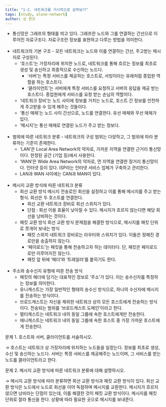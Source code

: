 ```yaml
---
title: "1-2. 네트워크를 거시적으로 살펴보기"
tags: [study, alone-network]
author: 상 한규
---
```

- 통신망은 그래프의 형태를 띄고 있다. 그래프란 노드와 그를 연결하는 간선으로 이루어진 자료구조다. 자료구조란 정보를 표현하고 다루는 방법을 의미한다.
<br><br>
- 네트워크의 기본 구조 - 모든 네트워크는 노드와 이를 연결하는 간선, 주고받는 메시지로 구성된다.
    - ‘호스트’는 가장자리에 위치한 노드로, 네트워크를 통해 흐르는 정보를 최초로 생성 및 송신하고 최종적으로 수신하는 노드다.
        - ‘서버’는 특정 서비스를 제공하는 호스트로, 서빙이라는 유래처럼 종업원 역할을 하는 호스트다.
        - ‘클라이언트’는 서버에게 특정 서비스를 요청하고 서버의 응답을 제공 받는 호스트다. 종업원에게 서비스를 요청 받는 손님의 역할이다.
    - ‘네트워크 장비’는 노드 사이에 정보를 거치는 노드로, 호스트 간 정보를 안전하게 주고받을 수 있게 해주는 것들이다.
    - ‘통신 매체’는 노드 사이 간선으로, 노드를 연결한다. 유선 매체와 무선 매체가 있다.
    - ‘메시지’는 통신 매체로 연결된 노드가 주고 받는 정보다.
<br><br>
- 범위에 따른 네트워크 분류 - 네트워크의 구성 범위는 다양하고, 그 범위에 따라 분류하는 기준이 존재한다.
    - ‘LAN’은 Local Area Network의 약자로, 가까운 지역을 연결한 근거리 통신망이다. 한정된 공간 (기업 등)에서 사용한다.
    - ‘WAN’은 Wide Area Network의 약자로, 먼 지역을 연결한 장거리 통신망이다. 인터넷 등이 있다. ISP라는 인터넷 서비스 업체가 구축하고 관리한다.
    - LAN과 WAN 사이에는 CAN과 MAN이 있다.
<br><br>
- 메시지 교환 방식에 따른 네트워크 분류
    - 회선 교환 방식
    메시지 전송로인 회선을 설정하고 이를 통해 메시지를 주고 받는 형식. 회선은 두 호스트를 연결한다.
        - 회선 교환 네트워크 장비로 회선 스위치가 있다.
        - 단점 : 회선 이용 효율이 낮아질 수 있다. 메시지가 흐르지 않는다면 해당 회선을 낭비하는 것이다.
    - 패킷 교환 방식
    회선 교환 방식 문제점을 해결한 방식으로, 메시지를 패킷 단위로 쪼개어 보내는 방식
        - 패킷 스위치 네트워크 장비로는 라우터와 스위치가 있다. 이들은 정해진 경로만을 송출하지 않는다.
        - ‘페이로드’는 패킷을 통해 전송하고자 하는 데이터다. 단, 패킷은 페이로드로만 이루어지진 않는다.
        - 패킷 앞 뒤에 ‘헤더’와 ‘트레일러’를 붙히기도 한다.
<br><br>
- 주소와 송수신지 유형에 따른 전송 방식
    - 패킷의 헤더에 담기는 대표적인 정보로 ‘주소’가 있다. 이는 송수신자를 특정하는 정보를 의미한다.
    - 유니캐스트는 가장 일반적인 형태의 송수신 방식으로, 하나의 수신자에 메시지를 전송하는 방식이다.
    - 브로드캐스트는 자신을 제외한 네트워크 상의 모든 호스트에게 전송하는 방식이다. 전송되는 범위를 ‘브로드캐스트 도메인’이라고 한다.
    - 멀티캐스트는 네트워크 내의 동일 그룹에 속한 호스트에게만 전송한다.
    - 애니캐스트는 네트워크 내의 동일 그룹에 속한 호스트 중 가장 가까운 호스트에게 전송한다.

문제 1. 호스트와 서버, 클라이언트를 서술하시오.

→ 호스트는 네트워크 상 가장자리에 위치하는 노드들을 일컫는다. 정보를 최초로 생성, 수신 및 송신하는 노드다. 서버는 특정 서비스를 제공해주는 노드이며, 그 서비스를 받는 노드를 클라이언트라고 한다.

문제 2. 메시지 교환 방식에 따른 네트워크 분류에 대해 설명하시오.

→ 메시지 교환 방식에 따라 분류하면 회선 교환 방식과 패킷 교환 방식이 있다. 회선 교환 방식은 노드에서 노드로 회선을 이어 독점하며 메시지를 교환한다. 메시지가 흐르지 않으면 낭비라는 단점이 있는데, 이를 해결한 것이 패킷 교환 방식이다. 메시지를 패킷 단위로 잘라 통신을 한다. 상황에 따라 필요한 곳으로 메시지를 보내준다.